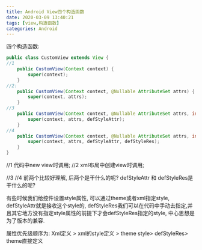 ```yaml
---
title: Android View四个构造函数
date: 2020-03-09 13:40:21
tags: [view,构造函数]
categories: Android
---
```


四个构造函数:

```java
public class CustomView extends View {
//1
    public CustomView(Context context) {
        super(context);
    }
//2:
    public CustomView(Context context, @Nullable AttributeSet attrs) {
        super(context, attrs);
    }
//3
    public CustomView(Context context, @Nullable AttributeSet attrs, int defStyleAttr) {
        super(context, attrs, defStyleAttr);
    }
//4
    public CustomView(Context context, @Nullable AttributeSet attrs, int defStyleAttr, int defStyleRes) {
        super(context, attrs, defStyleAttr, defStyleRes);
    }
}
```

<!--more-->

//1 代码中new view时调用;
//2 xml布局中创建view时调用;

//3 //4
前两个比较好理解, 后两个是干什么的呢? 
defStyleAttr 和 defStyleRes是干什么的呢?

有些时候我们给控件设置style属性, 可以通过theme或者xml指定style, defStyleAttr就是接收这个style的, defStyleRes我们可以在代码中手动去指定,并且其它地方没有指定style属性的前提下才会defStyleRes指定的style, 中心思想是为了版本的兼容.

属性优先级顺序为:
Xml定义 > xml的style定义 > theme style> defStyleRes> theme直接定义
